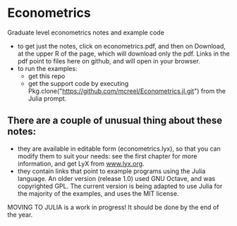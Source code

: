 # Econometrics
Graduate level econometrics notes and example code
- to get just the notes, click on econometrics.pdf, and then on Download, at the upper R of the page, which will download only the pdf. Links in the pdf point to files here on github, and will open in your browser.
- to run the examples:
    * get this repo
    * get the support code by executing Pkg.clone("https://github.com/mcreel/Econometrics.jl.git")
    from the Julia prompt.


## There are a couple of unusual thing about these notes:
- they are available in editable form (econometrics.lyx), so that you can modify them to suit your needs: see the first chapter for more information, and get LyX from  www.lyx.org. 
- they contain links that point to example programs using the Julia language. An older version (release 1.0)
used GNU Octave, and was copyrighted GPL. The current version is being adapted to use Julia for the majority of the examples, and uses the MIT license.

MOVING TO JULIA is a work in progress! It should be done by the end of the year.



